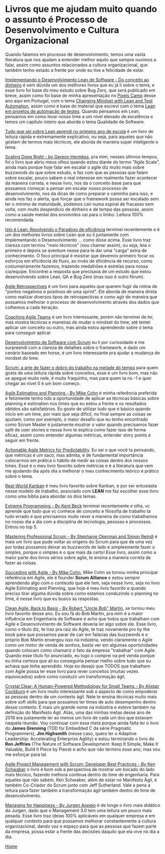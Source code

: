 # Livros que me ajudam muito quando o assunto é Processo de Desenvolvimento e Cultura Organizacional

Quando falamos em processo de desenvolvimento, temos uma vasta literatura que nos ajudam a entender melhor aquilo que sempre ouvimos a falar, assim como assuntos relacionados a cultura organizacional, que também tenho estado a frente por onde eu tive a felicidade de estar. 

[Implementando o Desenvolvimento Lean de Software - Do conceito ao dinheiro](https://goo.gl/BLmuBp) é sem dúvida um dos melhores livros que eu já li sobre o tema, e esse livro foi base do meu estudo sobre Bug Zero, que será publicado em breve, assim como foi base de minha apresentação no [Pixels Camp](https://pixels.camp/schedule/#day2) desse ano aqui em Portugal, com o tema [Changing Mindset with Lean and Test Automation](https://github.com/PixelsCamp/talks/blob/master/2017/changing-mindset-with-lean-and-test-automation_thiago-marques-pereira.md), assim como é base do material que escrevi com o tema [Lean em projetos de automação de testes](https://github.com/thiagomarquessp/lean-em-projetos-automacao). Quando pensamos em Lean, pensamos em como levar nosso time a um nível elevado de excelência e temos um capítulo inteiro que aborda o tema Qualidade de Software.

[Tudo que sei sobre Lean aprendi no primeiro ano de escola](https://goo.gl/TFo1vp) é um livro de leitura rápida e extremamente explicativo, ou seja, para aqueles que não gostam de termos mais técnicos, ele aborda de maneira super inteligente o tema.

[Scaling Done Right - by Gereon Hermkes](https://www.amazon.com/Scaling-Done-Right-Competition-Irrelevant-ebook/dp/B088WFH13G), pra mim, nesses últimos tempos, foi o livro que abriu meus olhos quando estou diante do termo "Agile Scale", ainda mais porque hoje falar em escalar o agile diz muito mais sobre buzzwords do que sobre estudo, e faz com que as pessoas que falam sobre escalar, pouco sabem o real interesse em realmente fazer acontecer da maneira correta, e nesse livro, nos da o conceito base para que possamos começar a pensar em escalar nosso processo de desenvolvimento, nos da dicas de como preparar o caminho para isso, e ainda nos faz o alerta, que forçar que o framework possa ser escalado sem ter o mínimo de maturidade, podemos cair numa espiral de fracasso sem volta, com muito desperdício de dinheiro e de tempo das pessoas, assim como a saúde mental dos envolvidos vai para o limbo. Leitura 100% recomendada.

[Isto é Lean: Resolvendo o Paradoxo de eficiência](https://www.amazon.com.br/This-Lean-Resolving-Efficiency-Paradox-ebook/dp/B00JZZS7Q0/ref=sr_1_fkmrnull_1?__mk_pt_BR=%C3%85M%C3%85%C5%BD%C3%95%C3%91&keywords=Isto+%C3%A9+Lean&qid=1550575009&s=gateway&sr=8-1-fkmrnull) terminei recentemente e é um dos melhores livros sobre Lean que eu li juntamente com Implementando o Desenvolvimento ... como disse acima. Esse livro traz clareza com termos "meio técnicos" (vou chamar assim), ou seja, leia o primeiro e depois se aventure nesse para te dar uma "carga" extra de conhecimento. O foco principal é mostrar que devemos primeiro focar os esforços em eficiência de fluxo, ao invés de eficiência de recurso, como costumeiramente fazemos, trazendo medalhões e estrelas para nossa cia/equipe. Encontrei a resposta que precisava de um estudo que estou desenvolvendo sobre Lean, QA e Bug Zero (mas isso é outro fórum). 

[Agile Retrospectives](https://goo.gl/mhmh8i) é um livro para aqueles que querem fugir da rotina de "pontos negativos e positivos de uma sprint". Ele aborda de maneira direta como realizar diversos tipos de retrospectivas e como agir de maneira que possamos melhorar o processo de desenvolvimento através dos dados que colhemos a cada iteração.

[Coaching Agile Teams](https://goo.gl/rCZ7kg) é um livro interessante, porém não terminei de ler, mas mostra técnicas e maneiras de mudar o mindset do time, até tentei aplicar um conceito ou outro, mas ainda estou aprendendo sobre o tema para conseguir aplicar.

[Desenvolvimento de Software com Scrum](https://goo.gl/fw9p3o) eu li por curiosidade e me surpreendi com a clareza de detalhes sobre o framework, e dado um cenário baseado em horse, é um livro interessante pra ajudar a mudança de mindset do time.

[Scrum: a arte de fazer o dobro do trabalho na metade do tempo](https://goo.gl/xyjKsL) para quem gosta de uma leitura rápida sobre conceitos, esse é um livro bom, mas não se apegue muito nele, é muito fraquinho, mas para quem ta no -1 e quer chegar ao nível 0 é um bom começo.

[Agile Estimating and Planning - By Mike Cohn](https://goo.gl/sCWHBA) é minha referência preferida e felizmente tenho tido a oportunidade de aplicar as técnicas básicas sobre planning e estimation nos times que eu estou a frente e os resultados obtidos são satisfatórios. Eu gosto de utilizar tudo que é básico quando inicio em um time, por mais que seja difícil, no final sempre as coisas se ajustam, como por exemplo, o maior desafio que eu tenho encontrado como Scrum Master é justamente mostrar o valor quando precisamos fazer split de user stories e nesse livro te explica como fazer isso de forma eficaz, assim como entender algumas métricas, entender story points e seguir em frente.

[Actionable Agile Metrics for Predictability](https://amzn.to/2T8BNr0). Eu sei o que você ta pensando, que métricas é um saco, mas admita, é de fundamental importância colocarmos em prática o hábito de medir as coisas dentro dos nossos times. Esse é o meu livro favorito sobre métricas e é a literatura que vem me ajudando dia após dia a melhorar o meu conhecimento teórico e prático sobre o tema.

[Real-World Kanban](https://amzn.to/2TCHnH8) é meu livro favorito sobre Kanban, e por ser entusiasta nesse modelo de trabalho, associado com **LEAN** me faz escolher esse livro como uma bíblia para abordar os dois temas.

[Extreme Programming - By Kent Beck](https://www.amazon.com/gp/product/B00N1ZN6C0/ref=dbs_a_def_rwt_hsch_vapi_tkin_p1_i0) terminei recentemente e olha, vc aprende que tudo que vc conhece de conceito e filosofia de trabalho ta tudo errado e que precisamos muito rever a maneira de como trabalhamos no nosso dia a dia com a disciplina de tecnologia, pessoas e processos. Entrou no top 5.

[Mastering Professional Scrum - By Stephanie Okerman and Simon Reindl](https://www.amazon.com/Mastering-Professional-Scrum-Coaches-Challenges/dp/0134841522) é mais um livro que pude voltar as origens do Scrum para que de uma vez por todas possamos deixar as buzzwords de lado e simplesmente fazer o simples, porque o simples é o que mais da certo! Esse livro, assim como a maior parte dos livros sérios sobre agile, te ensina a maneira correta de fazer as coisas.

[Succeding with Agile - By Mike Cohn](https://www.amazon.com/Succeeding-Agile-Software-Development-Using/dp/0321579364/ref=sr_1_1?crid=1SA3U6BUKSSSL&keywords=succeeding+with+agile&qid=1576751137&s=books&sprefix=succeding+w%2Cstripbooks-intl-ship%2C229&sr=1-1), Mike Cohn se tornou minha principal referência em Agile, ele é founder **Scrum Alliance** e estou sempre aprendendo algo com o conteúdo que ele tem, seja nesse livro, seja no livro Agile Estimating and Planning, que hoje é meu livro favorito e quando preciso tirar alguma dúvida sobre como estamos conduzindo o planning no time, é nesse livro que eu busco as respostas.

[Clean Agile: Back to Basis - By Robert "Uncle Bob" Martin](https://www.amazon.com/Clean-Agile-Basics-Robert-Martin/dp/0135781868/ref=sr_1_1?keywords=clean+agile&qid=1576751745&s=books&sr=1-1), se tornou meu livro favorito desse ano. Eu sou fã do Bob Martin, pra mim é a maior influência em Engenharia de Software e acho que todos que trabalham com Agile e Desenvolvimento de Software deveria ler algo sobre ele. Esse livro, como o título diz, te traz pra raiz do Agile, te traz novamente pro by the book para que possamos parar de cair em falácias das buzzwords e o próprio Bob Martin enxergou isso na indústria, vendo claramente o Agile como um motor de venda de sonhos, basta ver em algumas oportunidades quando colocam como chamariz o fato da empresa "trabalhar" com Agile. Quando esse título foi anunciado, eu logo o comprei na pré venda porque eu tinha certeza que ali eu conseguiria pensar melho sobre tudo que eu achava que tinha aprendido. Hoje eu desejo que TODOS que trabalhem com Agile possa ler esse livro para rever conceitos (muitas vezes equivocados) sobre como conduzir um transformação ágil.

[Crystal Clear: A Human-Powered Methodology for Small Teams - By Alistair Cockburn](https://www.amazon.com/Crystal-Clear-Human-Powered-Methodology-Small/dp/0201699478/ref=sr_1_8?keywords=crystal+clear&qid=1576752746&s=books&sr=1-8) é um livro muito interessante sob o aspecto de como empoderar as pessoas dentro de um contexto ágil. Nele te ensina técnicas muito mais sobre soft skills para que possamos ter times de auto desempenho dentro desse contexto. É mais um grande nome na indústria e esteve também na definição do Manifesto Ágil. Aliás, uma das minhas metas desse ano de 2019 era justamente ler ao menos um livro de cada um dos que estavam naquela reunião. Vou continuar com essa meta porque ainda falta ler o livro do **James Grenning** (TDD for Embedded C da série Pragmatic Programmers), **Jim Highsmith** (nesse caso, quero ler o Adaptive Leadership: Accelerating Enterprise Agility) e estou terminando o livro do **Ron Jeffries** (The Nature of Software Development: Keep It Simple, Make It Valuable, Build It Piece by Piece) e acho que não termino esse ano, mas vou me esforçar para tal.

[Agile Project Management with Scrum: Developer Best Practices - By Ken Schwaber](https://www.amazon.com/Agile-Project-Management-Developer-Practices/dp/073561993X/ref=sr_1_1?crid=E8ZCC16AX4NN&keywords=ken+schwaber&qid=1576753811&sprefix=ken+sch%2Caps%2C243&sr=8-1) o livro é bom sob a perspectiva de mostrar um bocado do lado mais técnico, fazendo melhora contínua dentro do time de engenharia. Para aqueles que não sabem, Ken Schwaber, além de estar no Manifesto Ágil, é também Co-Criador do Scrum junto com Jeff Sutherland. Vale a pena a leitura para fazer também a transformação ágil também dentro do time de desenvolvimento.

[Managing for Happiness - By Jurgen Appelo](https://management30.com/books/managing-for-happiness/) é de longe o livro mais didático do Jurgen, dado que o Management 3.0 tem uma leitura um pouco mais pesada. Esse livro traz ideias 100% aplicáveis em qualquer empresa e em qualquer contexto para que possamos melhorar constantemente a cultura organizacional, dando voz e espaço para que as pessoas que fazem parte da empresa, possa estar a frente das decisões daquilo que ela vive no dia a dia.

[Home](https://github.com/thiagomarquessp/a-importancia-da-leitura-para-qas/blob/master/a-importancia-da-leitura-para-qas.md)
